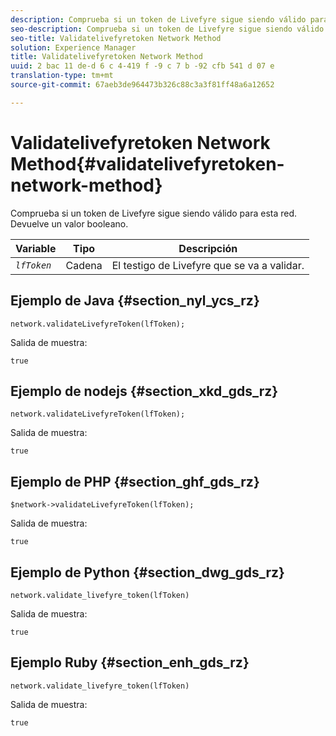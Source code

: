 ```yaml
---
description: Comprueba si un token de Livefyre sigue siendo válido para esta red. Devuelve un valor booleano.
seo-description: Comprueba si un token de Livefyre sigue siendo válido para esta red. Devuelve un valor booleano.
seo-title: Validatelivefyretoken Network Method
solution: Experience Manager
title: Validatelivefyretoken Network Method
uuid: 2 bac 11 de-d 6 c 4-419 f -9 c 7 b -92 cfb 541 d 07 e
translation-type: tm+mt
source-git-commit: 67aeb3de964473b326c88c3a3f81ff48a6a12652

---
```



# Validatelivefyretoken Network Method{#validatelivefyretoken-network-method}

Comprueba si un token de Livefyre sigue siendo válido para esta red. Devuelve un valor booleano.

| Variable | Tipo | Descripción |
|---|---|---|
| *`lfToken`* | Cadena | El testigo de Livefyre que se va a validar. |

## Ejemplo de Java {#section_nyl_ycs_rz}

```
network.validateLivefyreToken(lfToken); 
```

Salida de muestra:

```
true 
```

## Ejemplo de nodejs {#section_xkd_gds_rz}

```
network.validateLivefyreToken(lfToken); 
```

Salida de muestra:

```
true 
```

## Ejemplo de PHP {#section_ghf_gds_rz}

```
$network->validateLivefyreToken(lfToken); 
```

Salida de muestra:

```
true 
```

## Ejemplo de Python {#section_dwg_gds_rz}

```
network.validate_livefyre_token(lfToken) 
```

Salida de muestra:

```
true 
```

## Ejemplo Ruby {#section_enh_gds_rz}

```
network.validate_livefyre_token(lfToken) 
```

Salida de muestra:

```
true 
```

